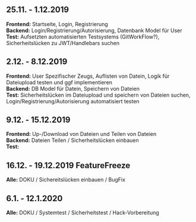 ## 25.11. - 1.12.2019
**Frontend:** Startseite, Login, Registrierung  
**Backend:** Login/Registrierung/Autorisierung, Datenbank Model für User  
**Test:** Aufsetzten automatisierten Testsystems (GitWorkFlow?), Sicherheitslücken zu JWT/Handlebars suchen

## 2.12. - 8.12.2019
**Frontend:** User Spezifischer Zeugs, Auflisten von Datein, Logik für Dateiupload testen und ggf implementieren  
**Backend:** DB Model für Datein, Speichern von Dateien  
**Test:** Sicherheitslücken im Dateiupload und speichern von Dateien suchen, Login/Registrierung/Autorisierung automatisiert testen  

## 9.12. - 15.12.2019
**Frontend:** Up-/Download von Dateien und Teilen von Dateien  
**Backend:** Dateien Teilen / Sicherheitslücken einbauen  
**Test:** 

## 16.12. - 19.12.2019 FeatureFreeze
**Alle:** DOKU / Sichereitslücken einbauen / BugFix


## 6.1. - 12.1.2020
**Alle:** DOKU / Systemtest / Sicherheitstest / Hack-Vorbereitung
